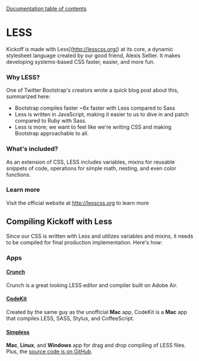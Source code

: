 [Documentation table of contents](README.md)

# LESS

Kickoff is made with Less](http://lesscss.org/) at its core, a dynamic stylesheet language created by our good friend, Alexis Sellier. It makes developing systems-based CSS faster, easier, and more fun.

### Why LESS?

One of Twitter Bootstrap's creators wrote a quick blog post about this, summarized here:

* Bootstrap compiles faster ~6x faster with Less compared to Sass
* Less is written in JavaScript, making it easier to us to dive in and patch compared to Ruby with Sass.
* Less is more; we want to feel like we're writing CSS and making Bootstrap approachable to all.

### What's included?

As an extension of CSS, LESS includes variables, mixins for reusable snippets of code, operations for simple math, nesting, and even color functions.

### Learn more

Visit the official website at http://lesscss.org to learn more


## Compiling Kickoff with Less

Since our CSS is written with Less and utilizes variables and mixins, it needs to be compiled for final production implementation. Here's how:

### Apps

#### [Crunch](http://crunchapp.net/)

Crunch is a great looking LESS editor and compiler built on Adobe Air.

#### [CodeKit](http://incident57.com/codekit/)

Created by the same guy as the unofficial **Mac** app, CodeKit is a **Mac** app that compiles LESS, SASS, Stylus, and CoffeeScript.

#### [Simpless](http://wearekiss.com/simpless)

**Mac**, **Linux**, and **Windows** app for drag and drop compiling of LESS files. Plus, the [source code is on GitHub](https://github.com/Paratron/SimpLESS).